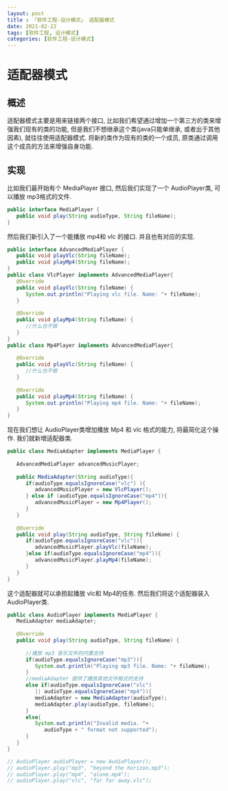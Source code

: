 ```yaml
---
layout: post
title : 「软件工程-设计模式」 适配器模式
date: 2021-02-22
tags: [软件工程, 设计模式]
categories: [软件工程-设计模式]
---
```


# 适配器模式

## 概述

适配器模式主要是用来链接两个接口, 比如我们希望通过增加一个第三方的类来增强我们现有的类的功能, 但是我们不想继承这个类(java只能单继承, 或者出于其他因素), 就往往使用适配器模式.
将新的类作为现有的类的一个成员, 原类通过调用这个成员的方法来增强自身功能.

## 实现

比如我们最开始有个 MediaPlayer 接口, 然后我们实现了一个 AudioPlayer类, 可以播放 mp3格式的文件.

``` java
public interface MediaPlayer {
   public void play(String audioType, String fileName);
}
```

然后我们新引入了一个能播放 mp4和 vlc 的接口. 并且也有对应的实现.

``` java
public interface AdvancedMediaPlayer { 
   public void playVlc(String fileName);
   public void playMp4(String fileName);
}
public class VlcPlayer implements AdvancedMediaPlayer{
   @Override
   public void playVlc(String fileName) {
      System.out.println("Playing vlc file. Name: "+ fileName);      
   }
 
   @Override
   public void playMp4(String fileName) {
      //什么也不做
   }
}
public class Mp4Player implements AdvancedMediaPlayer{
 
   @Override
   public void playVlc(String fileName) {
      //什么也不做
   }
 
   @Override
   public void playMp4(String fileName) {
      System.out.println("Playing mp4 file. Name: "+ fileName);      
   }
}
```

现在我们想让 AudioPlayer类增加播放 Mp4 和 vlc 格式的能力, 将最简化这个操作. 我们就新增适配器类.

``` java
public class MediaAdapter implements MediaPlayer {
 
   AdvancedMediaPlayer advancedMusicPlayer;
 
   public MediaAdapter(String audioType){
      if(audioType.equalsIgnoreCase("vlc") ){
         advancedMusicPlayer = new VlcPlayer();       
      } else if (audioType.equalsIgnoreCase("mp4")){
         advancedMusicPlayer = new Mp4Player();
      }  
   }
 
   @Override
   public void play(String audioType, String fileName) {
      if(audioType.equalsIgnoreCase("vlc")){
         advancedMusicPlayer.playVlc(fileName);
      }else if(audioType.equalsIgnoreCase("mp4")){
         advancedMusicPlayer.playMp4(fileName);
      }
   }
}
```

这个适配器就可以承担起播放 vlc和 Mp4的任务.
然后我们将这个适配器装入 AudioPlayer类.

``` java
public class AudioPlayer implements MediaPlayer {
   MediaAdapter mediaAdapter; 
 
   @Override
   public void play(String audioType, String fileName) {    
 
      //播放 mp3 音乐文件的内置支持
      if(audioType.equalsIgnoreCase("mp3")){
         System.out.println("Playing mp3 file. Name: "+ fileName);         
      } 
      //mediaAdapter 提供了播放其他文件格式的支持
      else if(audioType.equalsIgnoreCase("vlc") 
         || audioType.equalsIgnoreCase("mp4")){
         mediaAdapter = new MediaAdapter(audioType);
         mediaAdapter.play(audioType, fileName);
      }
      else{
         System.out.println("Invalid media. "+
            audioType + " format not supported");
      }
   }   
}

// AudioPlayer audioPlayer = new AudioPlayer();
// audioPlayer.play("mp3", "beyond the horizon.mp3");
// audioPlayer.play("mp4", "alone.mp4");
// audioPlayer.play("vlc", "far far away.vlc");
```
